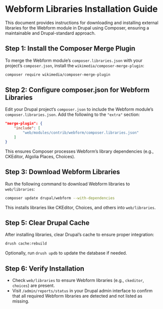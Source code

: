 # Webform Libraries Installation Guide

This document provides instructions for downloading and installing external libraries for the Webform module in Drupal using Composer, ensuring a maintainable and Drupal-standard approach.

## Step 1: Install the Composer Merge Plugin
To merge the Webform module’s `composer.libraries.json` with your project’s `composer.json`, install the `wikimedia/composer-merge-plugin`:

```bash
composer require wikimedia/composer-merge-plugin
```

## Step 2: Configure composer.json for Webform Libraries
Edit your Drupal project’s `composer.json` to include the Webform module’s `composer.libraries.json`. Add the following to the `"extra"` section:

```json
"merge-plugin": {
    "include": [
        "web/modules/contrib/webform/composer.libraries.json"
    ]
}
```

This ensures Composer processes Webform’s library dependencies (e.g., CKEditor, Algolia Places, Choices).

## Step 3: Download Webform Libraries
Run the following command to download Webform libraries to `web/libraries`:

```bash
composer update drupal/webform --with-dependencies
```

This installs libraries like CKEditor, Choices, and others into `web/libraries`.

## Step 5: Clear Drupal Cache
After installing libraries, clear Drupal’s cache to ensure proper integration:

```bash
drush cache:rebuild
```

Optionally, run `drush updb` to update the database if needed.

## Step 6: Verify Installation
- Check `web/libraries` to ensure Webform libraries (e.g., `ckeditor`, `choices`) are present.
- Visit `/admin/reports/status` in your Drupal admin interface to confirm that all required Webform libraries are detected and not listed as missing.
